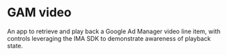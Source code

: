 # GAM video

An app to retrieve and play back a Google Ad Manager video line item, with controls leveraging the IMA SDK to demonstrate awareness of playback state.
